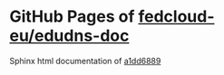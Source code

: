 GitHub Pages of [fedcloud-eu/edudns-doc](https://github.com/fedcloud-eu/edudns-doc.git)
===
Sphinx html documentation of [a1dd6889](https://github.com/fedcloud-eu/edudns-doc/tree/a1dd6889593574ef815202df556f74fd512db127)

